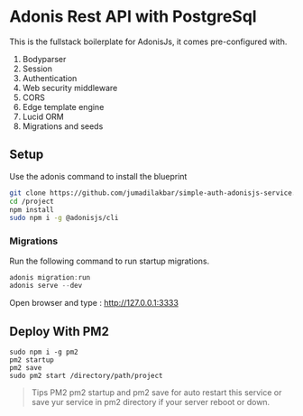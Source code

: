 # Adonis Rest API with PostgreSql

This is the fullstack boilerplate for AdonisJs, it comes pre-configured with.

1. Bodyparser
2. Session
3. Authentication
4. Web security middleware
5. CORS
6. Edge template engine
7. Lucid ORM
8. Migrations and seeds

## Setup

Use the adonis command to install the blueprint

```bash
git clone https://github.com/jumadilakbar/simple-auth-adonisjs-service.git project
cd /project
npm install 
sudo npm i -g @adonisjs/cli
```
### Migrations

Run the following command to run startup migrations.

```js
adonis migration:run
adonis serve --dev
```
Open browser and type : 
http://127.0.0.1:3333

## Deploy With PM2
```
sudo npm i -g pm2
pm2 startup
pm2 save
sudo pm2 start /directory/path/project 
```
>Tips PM2 
>pm2 startup and pm2 save for auto restart this service or save yur service in pm2 directory if your server reboot or down.
